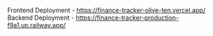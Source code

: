 
Frontend Deployment - https://finance-tracker-olive-ten.vercel.app/
Backend Deployment - https://finance-tracker-production-f9a1.up.railway.app/
